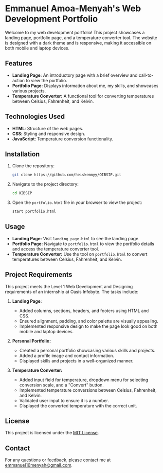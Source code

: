 # Emmanuel Amoa-Menyah's Web Development Portfolio

Welcome to my web development portfolio! This project showcases a landing page, portfolio page, and a temperature converter tool. The website is designed with a dark theme and is responsive, making it accessible on both mobile and laptop devices.

## Features

- **Landing Page:** An introductory page with a brief overview and call-to-action to view the portfolio.
- **Portfolio Page:** Displays information about me, my skills, and showcases various projects.
- **Temperature Converter:** A functional tool for converting temperatures between Celsius, Fahrenheit, and Kelvin.

## Technologies Used

- **HTML**: Structure of the web pages.
- **CSS**: Styling and responsive design.
- **JavaScript**: Temperature conversion functionality.

## Installation

1. Clone the repository:
   ```bash
   git clone https://github.com/heiskemmyy/OIBSIP.git
   ```
2. Navigate to the project directory:
   ```bash
   cd OIBSIP
   ```
3. Open the `portfolio.html` file in your browser to view the project:
   ```bash
   start portfolio.html
   ```

## Usage

- **Landing Page:** Visit `landing_page.html` to see the landing page.
- **Portfolio Page:** Navigate to `portfolio.html` to view the portfolio details and access the temperature converter tool.
- **Temperature Converter:** Use the tool on `portfolio.html` to convert temperatures between Celsius, Fahrenheit, and Kelvin.

## Project Requirements

This project meets the Level 1 Web Development and Designing requirements of an internship at Oasis Infobyte. The tasks include:

1. **Landing Page:**

   - Added columns, sections, headers, and footers using HTML and CSS.
   - Ensured alignment, padding, and color palette are visually appealing.
   - Implemented responsive design to make the page look good on both mobile and laptop devices.

2. **Personal Portfolio:**

   - Created a personal portfolio showcasing various skills and projects.
   - Added a profile image and contact information.
   - Displayed skills and projects in a well-organized manner.

3. **Temperature Converter:**
   - Added input field for temperature, dropdown menu for selecting conversion scale, and a "Convert" button.
   - Implemented temperature conversions between Celsius, Fahrenheit, and Kelvin.
   - Validated user input to ensure it is a number.
   - Displayed the converted temperature with the correct unit.

## License

This project is licensed under the [MIT License](LICENSE).

## Contact

For any questions or feedback, please contact me at [emmanuel16menyah@gmail.com](mailto:emmanuel16menyah@gmail.com).

